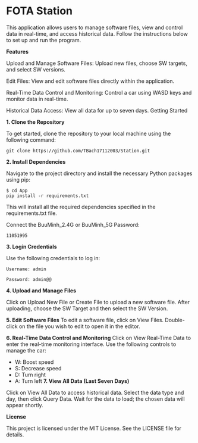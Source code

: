 
# FOTA Station

This application allows users to manage software files, view and control data in real-time, and access historical data. Follow the instructions below to set up and run the program.

**Features**

Upload and Manage Software Files: Upload new files, choose SW targets, and select SW versions.

Edit Files: View and edit software files directly within the application.

Real-Time Data Control and Monitoring: Control a car using WASD keys and monitor data in real-time.

Historical Data Access: View all data for up to seven days.
Getting Started

**1. Clone the Repository**

To get started, clone the repository to your local machine using the following command:

```
git clone https://github.com/TBach17112003/Station.git
```
**2. Install Dependencies**

Navigate to the project directory and install the necessary Python packages using pip:

```
$ cd App
pip install -r requirements.txt
```
This will install all the required dependencies specified in the requirements.txt file.

Connect the BuuMinh_2.4G or BuuMinh_5G
Password:
```
11051995
```

**3. Login Credentials**

Use the following credentials to log in:

```
Username: admin

Password: admin@@
```

**4. Upload and Manage Files**

Click on Upload New File or Create File to upload a new software file.
After uploading, choose the SW Target and then select the SW Version.

**5. Edit Software Files**
To edit a software file, click on View Files.
Double-click on the file you wish to edit to open it in the editor.

**6. Real-Time Data Control and Monitoring**
Click on View Real-Time Data to enter the real-time monitoring interface.
Use the following controls to manage the car:
- W: Boost speed
- S: Decrease speed
- D: Turn right
- A: Turn left
**7. View All Data (Last Seven Days)**

Click on View All Data to access historical data.
Select the data type and day, then click Query Data.
Wait for the data to load; the chosen data will appear shortly.

**License**

This project is licensed under the MIT License. See the LICENSE file for details.

